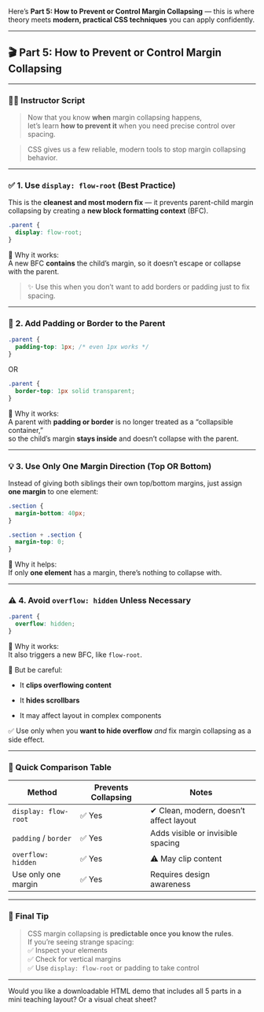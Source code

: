Here’s **Part 5: How to Prevent or Control Margin Collapsing** — this is where theory meets **modern, practical CSS techniques** you can apply confidently.

---

## 🎬 **Part 5: How to Prevent or Control Margin Collapsing**

---

### 🧑‍🏫 **Instructor Script**

> Now that you know **when** margin collapsing happens,  
> let’s learn **how to prevent it** when you need precise control over spacing.

> CSS gives us a few reliable, modern tools to stop margin collapsing behavior.

---

### ✅ **1. Use `display: flow-root` (Best Practice)**

This is the **cleanest and most modern fix** — it prevents parent-child margin collapsing by creating a **new block formatting context** (BFC).

```css
.parent {
  display: flow-root;
}
```

🧠 Why it works:  
A new BFC **contains** the child’s margin, so it doesn’t escape or collapse with the parent.

> ✨ Use this when you don’t want to add borders or padding just to fix spacing.

---

### 🛑 **2. Add Padding or Border to the Parent**

```css
.parent {
  padding-top: 1px; /* even 1px works */
}
```

OR

```css
.parent {
  border-top: 1px solid transparent;
}
```

🧠 Why it works:  
A parent with **padding or border** is no longer treated as a “collapsible container,”  
so the child’s margin **stays inside** and doesn’t collapse with the parent.

---

### 💡 **3. Use Only One Margin Direction (Top OR Bottom)**

Instead of giving both siblings their own top/bottom margins, just assign **one margin** to one element:

```css
.section {
  margin-bottom: 40px;
}

.section + .section {
  margin-top: 0;
}
```

🧠 Why it helps:  
If only **one element** has a margin, there’s nothing to collapse with.

---

### ⚠️ **4. Avoid `overflow: hidden` Unless Necessary**

```css
.parent {
  overflow: hidden;
}
```

🧠 Why it works:  
It also triggers a new BFC, like `flow-root`.

🚨 But be careful:

- It **clips overflowing content**
    
- It **hides scrollbars**
    
- It may affect layout in complex components
    

✅ Use only when you **want to hide overflow** _and_ fix margin collapsing as a side effect.

---

### 📌 Quick Comparison Table

|Method|Prevents Collapsing|Notes|
|---|---|---|
|`display: flow-root`|✅ Yes|✔ Clean, modern, doesn’t affect layout|
|`padding` / `border`|✅ Yes|Adds visible or invisible spacing|
|`overflow: hidden`|✅ Yes|⚠ May clip content|
|Use only one margin|✅ Yes|Requires design awareness|

---

### 🧠 Final Tip

> CSS margin collapsing is **predictable once you know the rules**.  
> If you’re seeing strange spacing:  
> ✅ Inspect your elements  
> ✅ Check for vertical margins  
> ✅ Use `display: flow-root` or padding to take control

---

Would you like a downloadable HTML demo that includes all 5 parts in a mini teaching layout? Or a visual cheat sheet?